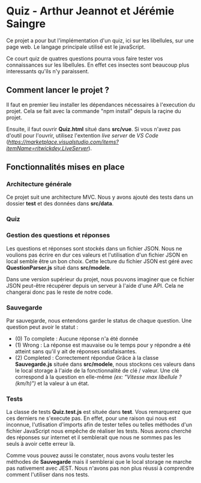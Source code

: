# Quiz - Arthur Jeannot et Jérémie Saingre
Ce projet a pour but l'implémentation d'un quiz, ici sur les libellules, sur une page web. Le langage principale utilisé est le javaScript.

Ce court quiz de quatres questions pourra vous faire tester vos connaissances sur les libellules. En effet ces insectes sont beaucoup plus interessants qu'ils n'y paraissent.

## Comment lancer le projet ?
Il faut en premier lieu installer les dépendances nécessaires à l'execution du projet. Cela se fait avec la commande "npm install" depuis la raçine du projet.

Ensuite, il faut ouvrir **Quiz.html** situé dans **src/vue**. Si vous n'avez pas d'outil pour l'ouvrir, utilisez l'extention *live server* de *VS Code* (*https://marketplace.visualstudio.com/items?itemName=ritwickdey.LiveServer*).

## Fonctionnalités mises en place
### Architecture générale
Ce projet suit une architecture MVC. Nous y avons ajouté des tests dans un dossier **test** et des données dans **src/data**.

### Quiz

### Gestion des questions et réponses
Les questions et réponses sont stockés dans un fichier JSON. Nous ne voulions pas écrire en dur ces valeurs et l'utilisation d'un fichier JSON en local semble être un bon choix.
Cette lecture du fichier JSON est géré avec **QuestionParser.js** situé dans **src/modele**.

Dans une version supérieur du projet, nous pouvons imaginer que ce fichier JSON peut-être récupérer depuis un serveur à l'aide d'une API. Cela ne changerai donc pas le reste de notre code.

### Sauvegarde
Par sauvegarde, nous entendons garder le status de chaque question.
Une question peut avoir le statut :
- (0) To complete : Aucune réponse n'a été donnée
- (1) Wrong : La réponse est mauvaise ou le temps pour y répondre a été atteint sans qu'il y ait de réponses satisfaisantes.
- (2) Completed : Correctement répondue
Grâce à la classe **Sauvegarde.js** située dans **src/modele**, nous stockons ces valeurs dans le local storage à l'aide de la fonctionnalité de clé / valeur.
Une clé correspond à la question en elle-même *(ex: "Vitesse max libellule ? (km/h)")* et la valeur à un état.

### Tests
La classe de tests **Quiz.test.js** est située dans **test**. Vous remarquerez que ces derniers ne s'execute pas. En effet, pour une raison qui nous est inconnue, l'utlisation d'imports afin de tester telles ou telles méthodes d'un fichier JavaScript nous empêche de réaliser les tests. Nous avons cherché des réponses sur internet et il semblerait que nous ne sommes pas les seuls à avoir cette erreur là.

Comme vous pouvez aussi le constater, nous avons voulu tester les méthodes de **Sauvegarde** mais il semblerai que le local storage ne marche pas nativement avec JEST. Nous n'avons pas non plus réussi à comprendre comment l'utiliser dans nos tests.
